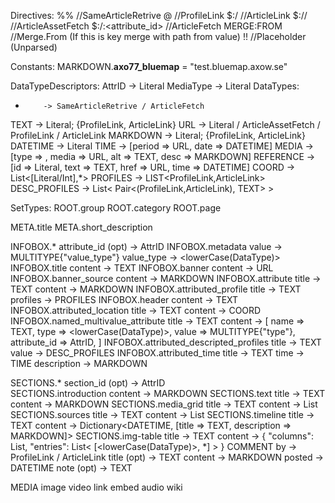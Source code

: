 Directives:
  %<path>%                             //SameArticleRetrive
  @<prof>                              //ProfileLink
  $<cat>:<subcat>/<art>                //ArticleLink
  $<cat>:<subcat>/<art>/<path>         //ArticleAssetFetch
  $<cat>:<subcat>/<art>:<attribute_id> //ArticleFetch
  MERGE:FROM                           //Merge.From (If this is key merge with path from value)
  !<text>!                             //Placeholder (Unparsed)

Constants:
  MARKDOWN.__axo77_bluemap__ = "test.bluemap.axow.se"

DataTypeDescriptors:
  AttrID    -> Literal
  MediaType -> Literal
DataTypes:
  *         -> SameArticleRetrive / ArticleFetch
  TEXT      -> Literal; {ProfileLink, ArticleLink}
  URL       -> Literal / ArticleAssetFetch / ProfileLink / ArticleLink
  MARKDOWN  -> Literal; {ProfileLink, ArticleLink}
  DATETIME  -> Literal
  TIME      -> [period => URL,  date => DATETIME]
  MEDIA     -> [type => <MediaType>,  media => URL,  alt => TEXT,  desc => MARKDOWN]
  REFERENCE -> [id => Literal,  text => TEXT,  href => URL,  time => DATETIME]
  COORD     -> List<[Literal/Int],*>
  PROFILES  -> LIST<ProfileLink,ArticleLink>
  DESC_PROFILES -> List< Pair<(ProfileLink,ArticleLink), TEXT> >

SetTypes:
  ROOT.group
  ROOT.category
  ROOT.page

  META.title
  META.short_description    

  INFOBOX.*
    attribute_id (opt) -> AttrID
  INFOBOX.metadata
    value       -> MULTITYPE{"value_type"}
    value_type  -> <lowerCase(DataType)>
  INFOBOX.title
    content     -> TEXT
  INFOBOX.banner
    content     -> URL
  INFOBOX.banner_source
    content     -> MARKDOWN
  INFOBOX.attribute
    title       -> TEXT
    content     -> MARKDOWN
  INFOBOX.attributed_profile
    title       -> TEXT
    profiles    -> PROFILES
  INFOBOX.header
    content     -> TEXT
  INFOBOX.attributed_location
    title       -> TEXT
    content     -> COORD
  INFOBOX.named_multivalue_attribute
    title       -> TEXT
    content     -> [
                    name  => TEXT,
                    type  => <lowerCase(DataType)>,
                    value => MULTITYPE{"type"},
                    attribute_id => AttrID,
                  ]
  INFOBOX.attributed_descripted_profiles
    title       -> TEXT
    value       -> DESC_PROFILES
  INFOBOX.attributed_time
    title       -> TEXT
    time        -> TIME
    description -> MARKDOWN

  SECTIONS.*
    section_id (opt) -> AttrID  
  SECTIONS.introduction
    content     -> MARKDOWN
  SECTIONS.text
    title       -> TEXT
    content     -> MARKDOWN
  SECTIONS.media_grid
    title       -> TEXT
    content     -> List<MEDIA>
  SECTIONS.sources
    title       -> TEXT
    content     -> List<REFERENCE>
  SECTIONS.timeline
    title       -> TEXT
    content     -> Dictionary<DATETIME, [title => TEXT,  description => MARKDOWN]>
  SECTIONS.img-table
    title       -> TEXT
    content     -> {
                     "columns": List<TEXT>,
                     "entries": List< [<lowerCase(DataType)>, *] >
                   }
  COMMENT
    by          -> ProfileLink / ArticleLink
    title (opt) -> TEXT
    content     -> MARKDOWN
    posted      -> DATETIME
    note (opt)  -> TEXT


MEDIA
  image
  video
  link
  embed
  audio
  wiki